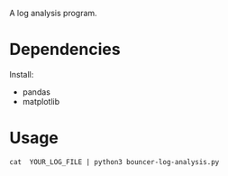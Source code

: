 A log analysis program.

# Dependencies

Install:

- pandas
- matplotlib

# Usage

```
cat  YOUR_LOG_FILE | python3 bouncer-log-analysis.py
```
